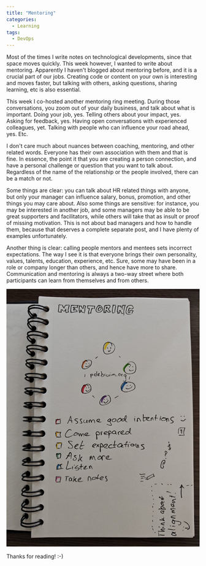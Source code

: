 ```yaml
---
title: "Mentoring"
categories:
  - Learning
tags:
  - DevOps
---
```


Most of the times I write notes on technological developments, since that space moves quickly. This week however, I wanted to write about mentoring. Apparently I haven't blogged about mentoring before, and it is a crucial part of our jobs. Creating code or content on your own is interesting and moves faster, but talking with others, asking questions, sharing learning, etc is also essential. 

This week I co-hosted another mentoring ring meeting. During those conversations, you zoom out of your daily business, and talk about what is important. Doing your job, yes. Telling others about your impact, yes. Asking for feedback, yes. Having open conversations with experienced colleagues, yet. Talking with people who can influence your road ahead, yes. Etc. 

I don't care much about nuances between coaching, mentoring, and other related words. Everyone has their own association with them and that is fine. In essence, the point it that you are creating a person connection, and have a personal challenge or question that you want to talk about. Regardless of the name of the relationship or the people involved, there can be a match or not. 

Some things are clear: you can talk about HR related things with anyone, but only your manager can influence salary, bonus, promotion, and other things you may care about. Also some things are sensitive: for instance, you may be interested in another job, and some managers may be able to be great supporters and facilitators, while others will take that as insult or proof of missing motivation. This is not about bad managers and how to handle them, because that deserves a complete separate post, and I have plenty of examples unfortunately.

Another thing is clear: calling people mentors and mentees sets incorrect expectations. The way I see it is that everyone brings their own personality, values, talents, education, experience, etc. Sure, some may have been in a role or company longer than others, and hence have more to share. Communication and mentoring is always a two-way street where both participants can learn from themselves and from others.

![img](../assets/images/2025-09-26-mentoring.jpg)

Thanks for reading! :-)
